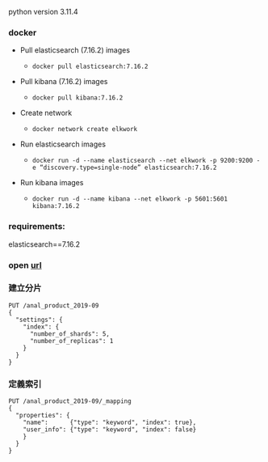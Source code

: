 python version 3.11.4

### docker 
  - Pull elasticsearch (7.16.2) images
    - ```docker pull elasticsearch:7.16.2```

  - Pull kibana (7.16.2) images
    - ```docker pull kibana:7.16.2```

  - Create network
    - ```docker network create elkwork```

  - Run elasticsearch images
    - ```docker run -d --name elasticsearch --net elkwork -p 9200:9200 -e “discovery.type=single-node” elasticsearch:7.16.2```

  - Run kibana images
    - ```docker run -d --name kibana --net elkwork -p 5601:5601 kibana:7.16.2```

### requirements: 
elasticsearch==7.16.2
### open [url](http://localhost:5601/app/dev_tools#/console)
### 建立分片
```
PUT /anal_product_2019-09
{
  "settings": {
    "index": {
      "number_of_shards": 5,  
      "number_of_replicas": 1 
    }
  }
}
```
### 定義索引
```
PUT /anal_product_2019-09/_mapping
{
  "properties": {
    "name":      {"type": "keyword", "index": true},
    "user_info": {"type": "keyword", "index": false}  
    }
  }
}
```
